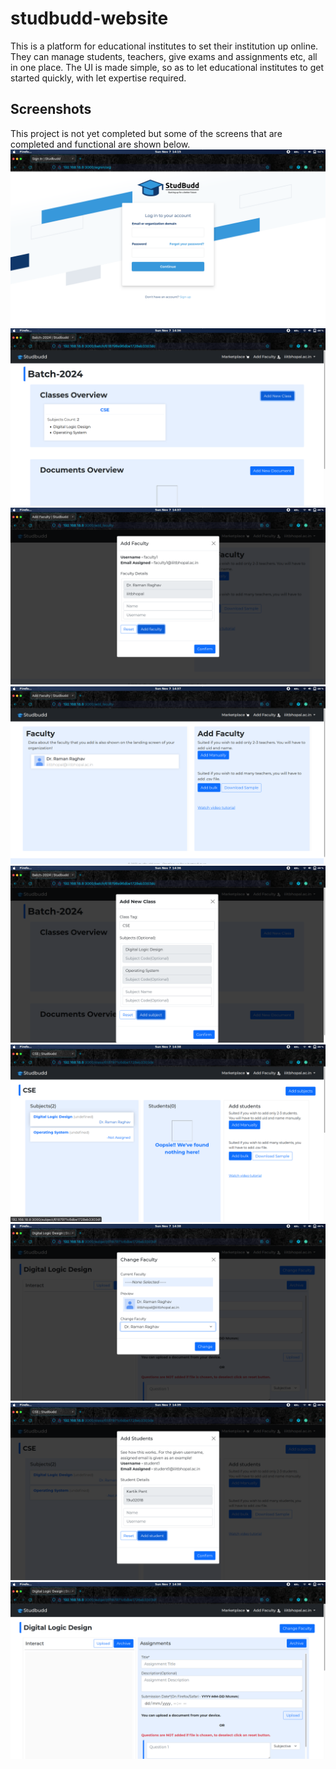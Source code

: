 # studbudd-website
This is a platform for educational institutes to set their institution up online. They can manage students, teachers, give exams and assignments etc, all in one place. The UI is made simple, so as to let educational institutes to get started quickly, with let expertise required.

## Screenshots
This project is not yet completed but some of the screens that are completed and functional are shown below.
![Login Screen](images/login_page.png)
![Batch Overview](images/batch_overview.png)
![Add Faculty Screen](images/add_faculty.png)
![Faculty Overview](images/faculty_overview.png)
![Add Class Screen](images/add_class.png)
![Class Overview Screen](images/class_overview.png)
![Change Faculty Screen](images/change_faculty.png)
![Add Students Screen](images/add_students.png)
![Subject Overview Screen](images/subject_overview.png)

